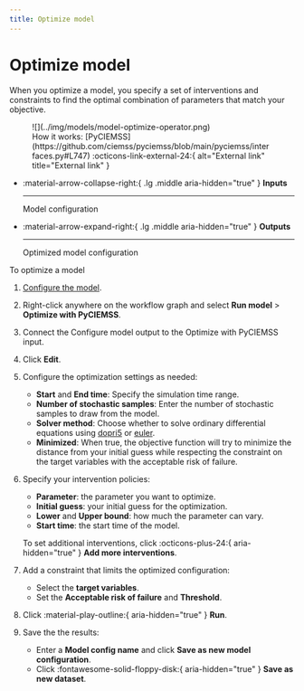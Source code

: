 ```yaml
---
title: Optimize model
---
```


# Optimize model

When you optimize a model, you specify a set of interventions and constraints to find the optimal combination of parameters that match your objective.

<figure markdown>![](../img/models/model-optimize-operator.png)<figcaption markdown>How it works: [PyCIEMSS](https://github.com/ciemss/pyciemss/blob/main/pyciemss/interfaces.py#L747) :octicons-link-external-24:{ alt="External link" title="External link" }</figcaption></figure>

<div class="grid cards" markdown>

-   :material-arrow-collapse-right:{ .lg .middle aria-hidden="true" } __Inputs__

    ---

    Model configuration

-   :material-arrow-expand-right:{ .lg .middle aria-hidden="true" } __Outputs__

    ---

    Optimized model configuration

</div>

<span class="procedure">To optimize a model</span>

1. [Configure the model](../models/configure-model.md).
2. Right-click anywhere on the workflow graph and select **Run model** > **Optimize with PyCIEMSS**.
3. Connect the Configure model output to the Optimize with PyCIEMSS input.
4. Click **Edit**.
5. Configure the optimization settings as needed:
    - **Start** and **End time**: Specify the simulation time range.
    - **Number of stochastic samples**: Enter the number of stochastic samples to draw from the model.
    - **Solver method**: Choose whether to solve ordinary differential equations using [dopri5](https://en.wikipedia.org/wiki/Dormand-Prince_method) or [euler](https://en.wikipedia.org/wiki/Euler_method).
    - **Minimized**: When true, the objective function will try to minimize the distance from your initial guess while respecting the constraint on the target variables with the acceptable risk of failure.
6. Specify your intervention policies:
    - **Parameter**: the parameter you want to optimize.
    - **Initial guess**: your initial guess for the optimization.
    - **Lower** and **Upper bound**: how much the parameter can vary.
    - **Start time**: the start time of the model.
    
    To set additional interventions, click :octicons-plus-24:{ aria-hidden="true" } **Add more interventions**.

7. Add a constraint that limits the optimized configuration:
    - Select the **target variables**.
    - Set the **Acceptable risk of failure** and **Threshold**.
8. Click :material-play-outline:{ aria-hidden="true" } **Run**.
9. Save the the results:
    - Enter a **Model config name** and click **Save as new model configuration**.
    - Click :fontawesome-solid-floppy-disk:{ aria-hidden="true" } **Save as new dataset**. 